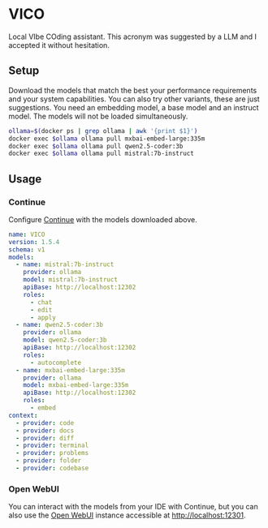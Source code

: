 # VICO

Local VIbe COding assistant. This acronym was suggested by a LLM and I accepted
it without hesitation.

## Setup

Download the models that match the best your performance requirements and your
system capabilities. You can also try other variants, these are just
suggestions. You need an embedding model, a base model and an instruct model.
The models will not be loaded simultaneously.

```bash
ollama=$(docker ps | grep ollama | awk '{print $1}')
docker exec $ollama ollama pull mxbai-embed-large:335m
docker exec $ollama ollama pull qwen2.5-coder:3b
docker exec $ollama ollama pull mistral:7b-instruct
```

## Usage

### Continue

Configure [Continue](https://www.continue.dev) with the models downloaded above.

```yaml
name: VICO
version: 1.5.4
schema: v1
models:
  - name: mistral:7b-instruct
    provider: ollama
    model: mistral:7b-instruct
    apiBase: http://localhost:12302
    roles:
      - chat
      - edit
      - apply
  - name: qwen2.5-coder:3b
    provider: ollama
    model: qwen2.5-coder:3b
    apiBase: http://localhost:12302
    roles:
      - autocomplete
  - name: mxbai-embed-large:335m
    provider: ollama
    model: mxbai-embed-large:335m
    apiBase: http://localhost:12302
    roles:
      - embed
context:
  - provider: code
  - provider: docs
  - provider: diff
  - provider: terminal
  - provider: problems
  - provider: folder
  - provider: codebase
```

### Open WebUI

You can interact with the models from your IDE with Continue, but you can also
use the [Open WebUI](https://openwebui.com) instance accessible at
[http://localhost:12301](http://localhost:12301).
